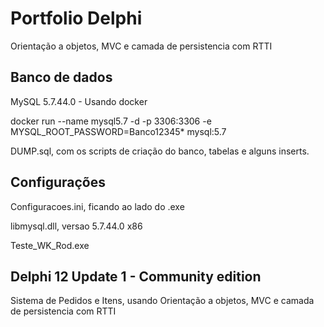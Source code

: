 # Portfolio Delphi
Orientação a objetos, MVC e camada de persistencia com RTTI

## Banco de dados
MySQL 5.7.44.0 - Usando docker

docker run --name mysql5.7 -d -p 3306:3306 -e MYSQL_ROOT_PASSWORD=Banco12345* mysql:5.7

DUMP.sql, com os scripts de criação do banco, tabelas e alguns inserts.

## Configurações
Configuracoes.ini, ficando ao lado do .exe

libmysql.dll, versao 5.7.44.0 x86

Teste_WK_Rod.exe

## Delphi 12 Update 1 - Community edition
Sistema de Pedidos e Itens, usando Orientação a objetos, MVC e camada de persistencia com RTTI

